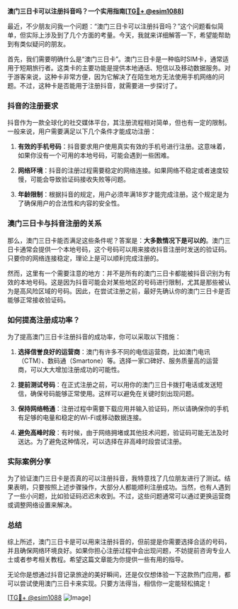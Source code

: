 **澳门三日卡可以注册抖音吗？一个实用指南[[TG💪+ @esim1088](https://t.me/s/esim1088)]**

最近，不少朋友问我一个问题：“澳门三日卡可以注册抖音吗？”这个问题看似简单，但实际上涉及到了几个方面的考量。今天，我就来详细解答一下，希望能帮助到有类似疑问的朋友。

首先，我们需要明确什么是“澳门三日卡”。澳门三日卡是一种临时SIM卡，通常适用于短期旅行者。这类卡的主要功能是提供本地通话、短信以及移动数据服务。对于游客来说，这种卡非常方便，因为它解决了在陌生地方无法使用手机网络的问题。不过，这种卡是否能用于注册抖音，就需要进一步探讨了。

### 抖音的注册要求

抖音作为一款全球化的社交媒体平台，其注册流程相对简单，但也有一定的限制。一般来说，用户需要满足以下几个条件才能成功注册：

1. **有效的手机号码**：抖音要求用户使用真实有效的手机号进行注册。这意味着，如果你没有一个可用的本地号码，可能会遇到一些困难。
   
2. **网络环境**：抖音的注册过程需要稳定的网络连接。如果网络不稳定或者速度较慢，可能会导致验证码接收失败等问题。

3. **年龄限制**：根据抖音的规定，用户必须年满18岁才能完成注册。这个规定是为了确保用户的合法性和内容的安全性。

### 澳门三日卡与抖音注册的关系

那么，澳门三日卡能否满足这些条件呢？答案是：**大多数情况下是可以的**。澳门三日卡通常会提供一个本地号码，这个号码可以用来接收抖音注册时发送的验证码。只要你的网络连接稳定，理论上是可以顺利完成注册的。

然而，这里有一个需要注意的地方：并不是所有的澳门三日卡都能被抖音识别为有效的本地号码。这是因为抖音可能会对某些地区的号码进行限制，尤其是那些被认为是高风险区域的号码。因此，在尝试注册之前，最好先确认你的澳门三日卡是否能够正常接收验证码。

### 如何提高注册成功率？

为了提高澳门三日卡注册抖音的成功率，你可以采取以下措施：

1. **选择信誉良好的运营商**：澳门有许多不同的电信运营商，比如澳门电讯（CTM）、数码通（Smartone）等。选择一家口碑好、服务质量高的运营商，可以大大增加注册成功的可能性。

2. **提前测试号码**：在正式注册之前，可以用你的澳门三日卡拨打电话或发送短信，确保号码能够正常使用。这样可以避免在关键时刻出现问题。

3. **保持网络畅通**：注册过程中需要下载应用并输入验证码，所以请确保你的手机有足够的电量和稳定的Wi-Fi或移动数据连接。

4. **避免高峰时段**：有时候，由于网络拥堵或其他技术问题，验证码可能无法及时送达。为了避免这种情况，可以选择在非高峰时段尝试注册。

### 实际案例分享

为了验证澳门三日卡是否真的可以注册抖音，我特意找了几位朋友进行了测试。结果表明，只要按照上述步骤操作，大部分人都能顺利注册成功。当然，也有人遇到了一些小问题，比如验证码迟迟未收到。不过，这些问题通常可以通过更换运营商或调整网络设置来解决。

### 总结

综上所述，澳门三日卡是可以用来注册抖音的，但前提是你需要选择合适的号码，并且确保网络环境良好。如果你担心注册过程中会出现问题，不妨提前咨询专业人士或者参考相关教程。希望这篇文章能为你提供一些有用的指导。

无论你是想通过抖音记录旅途的美好瞬间，还是仅仅想体验一下这款热门应用，都可以尝试使用澳门三日卡来实现。只要方法得当，相信你一定能轻松搞定！

[[TG💪+ @esim1088](https://t.me/s/esim1088) ![Image](https://i.postimg.cc/4NQfJmqS/Snipaste-2025-05-13-00-14-12.png)]